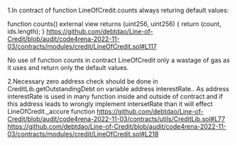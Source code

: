 1.In contract of function LineOfCredit.counts always returing default values: 

function counts() external view returns (uint256, uint256) {
        return (count, ids.length);
    }
https://github.com/debtdao/Line-of-Credit/blob/audit/code4rena-2022-11-03/contracts/modules/credit/LineOfCredit.sol#L117

No use of function counts in contract LineOfCredit only a wastage of gas as it uses and return only the default values.

2.Necessary zero address check should be done in CreditLib.getOutstandingDebt on variable address interestRate..
  As address interestRate is used in many function inside and outside of contract and if this address leads to wrongly implement intersetRate than it will effect LineOfCredit._accure function
  https://github.com/debtdao/Line-of-Credit/blob/audit/code4rena-2022-11-03/contracts/utils/CreditLib.sol#L77
  https://github.com/debtdao/Line-of-Credit/blob/audit/code4rena-2022-11-03/contracts/modules/credit/LineOfCredit.sol#L218